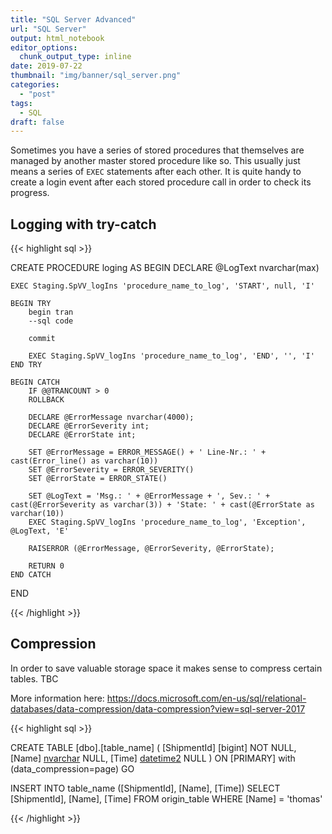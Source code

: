 ```yaml
---
title: "SQL Server Advanced"
url: "SQL Server"
output: html_notebook
editor_options: 
  chunk_output_type: inline
date: 2019-07-22
thumbnail: "img/banner/sql_server.png"
categories:
  - "post"
tags: 
  - SQL
draft: false
---
```


Sometimes you have a series of stored procedures that themselves are managed by another master stored procedure like so. This usually just means a series of `EXEC` statements after each other. It is quite handy to create a login event after each stored procedure call in order to check its progress.

## Logging with try-catch

{{< highlight sql >}}

CREATE PROCEDURE loging
AS
	BEGIN
	DECLARE @LogText nvarchar(max)

	EXEC Staging.SpVV_logIns 'procedure_name_to_log', 'START', null, 'I'

	BEGIN TRY
		begin tran
		--sql code

		commit

		EXEC Staging.SpVV_logIns 'procedure_name_to_log', 'END', '', 'I'
	END TRY

	BEGIN CATCH
		IF @@TRANCOUNT > 0
		ROLLBACK

		DECLARE @ErrorMessage nvarchar(4000);
		DECLARE @ErrorSeverity int;
		DECLARE @ErrorState int;

		SET @ErrorMessage = ERROR_MESSAGE() + ' Line-Nr.: ' + cast(Error_line() as varchar(10))
		SET @ErrorSeverity = ERROR_SEVERITY()
		SET @ErrorState = ERROR_STATE()

		SET @LogText = 'Msg.: ' + @ErrorMessage + ', Sev.: ' + cast(@ErrorSeverity as varchar(3)) + 'State: ' + cast(@ErrorState as varchar(10))
		EXEC Staging.SpVV_logIns 'procedure_name_to_log', 'Exception', @LogText, 'E'

		RAISERROR (@ErrorMessage, @ErrorSeverity, @ErrorState);

		RETURN 0
	END CATCH
END

{{< /highlight >}} 


## Compression

In order to save valuable storage space it makes sense to compress certain tables. TBC

More information here: https://docs.microsoft.com/en-us/sql/relational-databases/data-compression/data-compression?view=sql-server-2017

{{< highlight sql >}}

CREATE TABLE [dbo].[table_name] (
	[ShipmentId] [bigint] NOT NULL,
	[Name] [nvarchar](40) NULL,
	[Time] [datetime2](3) NULL
) ON [PRIMARY] with (data_compression=page)
GO

INSERT 
	INTO table_name ([ShipmentId], [Name], [Time])
SELECT
	[ShipmentId], [Name], [Time]
	FROM origin_table
	WHERE [Name] = 'thomas'

{{< /highlight >}} 
